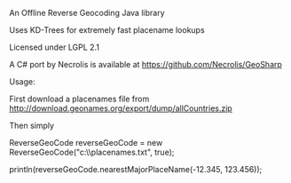 An Offline Reverse Geocoding Java library

Uses KD-Trees for extremely fast placename lookups

Licensed under LGPL 2.1

A C# port by Necrolis is available at https://github.com/Necrolis/GeoSharp

Usage:

First download a placenames file from http://download.geonames.org/export/dump/allCountries.zip

Then simply

ReverseGeoCode reverseGeoCode = new ReverseGeoCode("c:\\\\placenames.txt", true);

println(reverseGeoCode.nearestMajorPlaceName(-12.345, 123.456));
